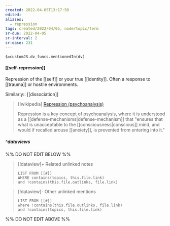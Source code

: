 ```yaml
---
created: 2022-04-05T13:17:50 
edited: 
aliases:
  - repression
tags: created/2022/04/05, node/topic/term
sr-due: 2022-04-05
sr-interval: 2
sr-ease: 231
---
```

`$=customJS.dv_funcs.mentionedIn(dv)`

#### <s class="topic-title">[[self-repression]]</s>

Repression of the [[self]] or your true [[identity]].
Often a response to [[trauma]] or hostile environments.

Similarly:: [[dissociation]]

> [!wikipedia] [Repression (psychoanalysis)](https://en.wikipedia.org/wiki/Repression%20(psychoanalysis))
> 
> Repression is a key concept of psychoanalysis, where it is understood as a [[defense-mechanisms|defense-mechanism]] that "ensures that what is unacceptable to the [[consciousness|conscious]] mind, and would if recalled arouse [[anxiety]], is prevented from entering into it."
>


##### ^dataviews

%% DO NOT EDIT BELOW %%
> [!dataview]+ Related unlinked notes
> ```dataview
> LIST FROM [[#]]
> WHERE contains(topics, this.file.link)
> and !contains(this.file.outlinks, file.link)
> ```
 
> [!dataview]- Other unlinked mentions
> ```dataview
> LIST FROM [[#]]
> where !contains(this.file.outlinks, file.link)
> and !contains(topics, this.file.link)
> ```

%% DO NOT EDIT ABOVE %%
